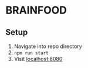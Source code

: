 # BRAINFOOD

## Setup
1. Navigate into repo directory
2. `npm run start`
3. Visit [localhost:8080](localhost:8080)
